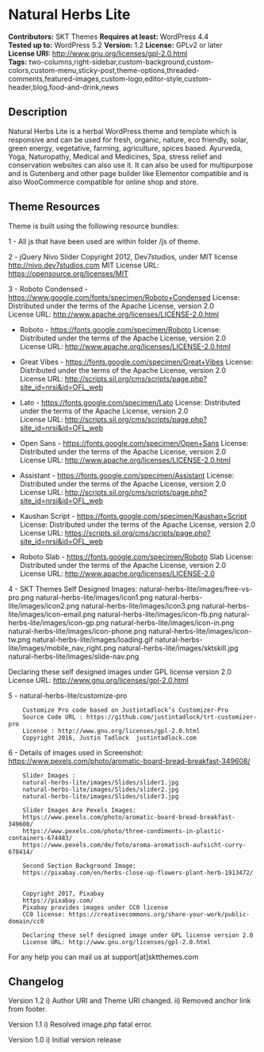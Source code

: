 # Natural Herbs Lite

**Contributors:** SKT Themes
**Requires at least:** WordPress 4.4  
**Tested up to:** WordPress 5.2
**Version:** 1.2
**License:** GPLv2 or later  
**License URI:** http://www.gnu.org/licenses/gpl-2.0.html  
**Tags:** two-columns,right-sidebar,custom-background,custom-colors,custom-menu,sticky-post,theme-options,threaded-comments,featured-images,custom-logo,editor-style,custom-header,blog,food-and-drink,news

## Description

Natural Herbs Lite is a herbal WordPress theme and template which is responsive and can be used for fresh, organic, nature, eco friendly, solar, green energy, vegetative, farming, agriculture, spices based. Ayurveda, Yoga, Naturopathy, Medical and Medicines, Spa, stress relief and conservation websites can also use it. It can also be used for multipurpose and is Gutenberg and other page builder like Elementor compatible and is also WooCommerce compatible for online shop and store.

 
## Theme Resources

Theme is built using the following resource bundles:

1 - All js that have been used are within folder /js of theme.

2 -     jQuery Nivo Slider
	Copyright 2012, Dev7studios, under MIT license
	http://nivo.dev7studios.com
MIT License URL: https://opensource.org/licenses/MIT

3 - Roboto Condensed - https://www.google.com/fonts/specimen/Roboto+Condensed
	License: Distributed under the terms of the Apache License, version 2.0				
	License URL: http://www.apache.org/licenses/LICENSE-2.0.html
	
  - Roboto - https://fonts.google.com/specimen/Roboto
	License: Distributed under the terms of the Apache License, version 2.0				
	License URL: http://www.apache.org/licenses/LICENSE-2.0.html	
	
  - Great Vibes - https://fonts.google.com/specimen/Great+Vibes
	License: Distributed under the terms of the Apache License, version 2.0				
	License URL: http://scripts.sil.org/cms/scripts/page.php?site_id=nrsi&id=OFL_web	
	
  - Lato - https://fonts.google.com/specimen/Lato
	License: Distributed under the terms of the Apache License, version 2.0				
	License URL: http://scripts.sil.org/cms/scripts/page.php?site_id=nrsi&id=OFL_web
	
  - Open Sans - https://fonts.google.com/specimen/Open+Sans
	License: Distributed under the terms of the Apache License, version 2.0				
	License URL: http://www.apache.org/licenses/LICENSE-2.0.html
	
  - Assistant - https://fonts.google.com/specimen/Assistant
	License: Distributed under the terms of the Apache License, version 2.0				
	License URL: http://scripts.sil.org/cms/scripts/page.php?site_id=nrsi&id=OFL_web	
	
  - Kaushan Script - https://fonts.google.com/specimen/Kaushan+Script
	License: Distributed under the terms of the Apache License, version 2.0				
	License URL: https://scripts.sil.org/cms/scripts/page.php?site_id=nrsi&id=OFL_web	
	
  - Roboto Slab - https://fonts.google.com/specimen/Roboto Slab
	License: Distributed under the terms of the Apache License, version 2.0				
	License URL: http://www.apache.org/licenses/LICENSE-2.0
	
4 - SKT Themes Self Designed Images:
	natural-herbs-lite/images/free-vs-pro.png
	natural-herbs-lite/images/icon1.png
	natural-herbs-lite/images/icon2.png
	natural-herbs-lite/images/icon3.png
	natural-herbs-lite/images/icon-email.png
	natural-herbs-lite/images/icon-fb.png
	natural-herbs-lite/images/icon-gp.png
	natural-herbs-lite/images/icon-in.png
	natural-herbs-lite/images/icon-phone.png
	natural-herbs-lite/images/icon-tw.png
	natural-herbs-lite/images/loading.gif
	natural-herbs-lite/images/mobile_nav_right.png
	natural-herbs-lite/images/sktskill.jpg
	natural-herbs-lite/images/slide-nav.png
		
Declaring these self designed images under GPL license version 2.0
License URL: http://www.gnu.org/licenses/gpl-2.0.html
		
5 -     natural-herbs-lite/customize-pro	

		Customize Pro code based on Justintadlock’s Customizer-Pro 
		Source Code URL : https://github.com/justintadlock/trt-customizer-pro			
		License : http://www.gnu.org/licenses/gpl-2.0.html
		Copyright 2016, Justin Tadlock	justintadlock.com
		
6 -     Details of images used in Screenshot:
		https://www.pexels.com/photo/aromatic-board-bread-breakfast-349608/
		
		Slider Images : 
		natural-herbs-lite/images/Slides/slider1.jpg
		natural-herbs-lite/images/Slides/slider2.jpg
		natural-herbs-lite/images/Slides/slider3.jpg
        
        Slider Images Are Pexels Images:  
		https://www.pexels.com/photo/aromatic-board-bread-breakfast-349608/		
		https://www.pexels.com/photo/three-condiments-in-plastic-containers-674483/
		https://www.pexels.com/de/foto/aroma-aromatisch-aufsicht-curry-678414/		

		Second Section Background Image:
		https://pixabay.com/en/herbs-close-up-flowers-plant-herb-1913472/		

		
		Copyright 2017, Pixabay
		https://pixabay.com/ 
		Pixabay provides images under CC0 license
 		CC0 license: https://creativecommons.org/share-your-work/public-domain/cc0
			
		Declaring these self designed image under GPL license version 2.0
		License URL: http://www.gnu.org/licenses/gpl-2.0.html
        
For any help you can mail us at support[at]sktthemes.com

## Changelog
Version 1.2
i)   Author URI and Theme URI changed.
ii)   Removed anchor link from footer.

Version 1.1
i)   Resolved image.php fatal error.

Version 1.0
i)   Initial version release
